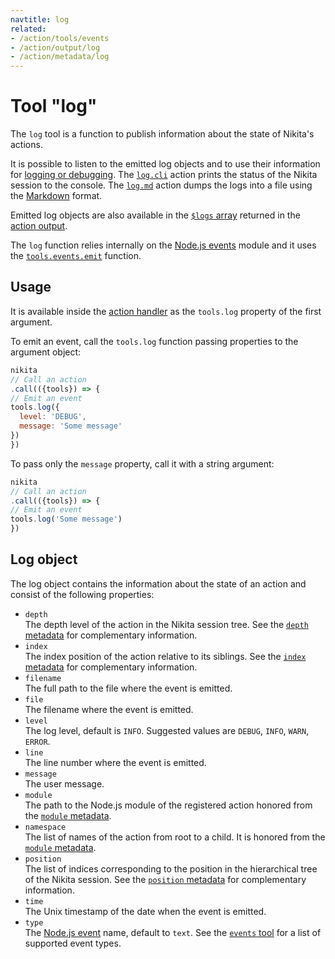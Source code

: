 ```yaml
---
navtitle: log
related:
- /action/tools/events
- /action/output/log
- /action/metadata/log
---
```


# Tool "log"

The `log` tool is a function to publish information about the state of Nikita's actions.

It is possible to listen to the emitted log objects and to use their information for [logging or debugging](/current/usage/logging_debugging). The [`log.cli`](/current/actions/log/cli) action prints the status of the Nikita session to the console. The [`log.md`](/current/actions/log/md) action dumps the logs into a file using the [Markdown](https://en.wikipedia.org/wiki/Markdown) format.

Emitted log objects are also available in the [`$logs` array](/current/action/output/logs) returned in the [action output](/current/action/output).

The `log` function relies internally on the [Node.js events](https://nodejs.org/api/events.html) module and it uses the [`tools.events.emit`](/current/action/tools/events) function.

## Usage

It is available inside the [action handler](/current/action/handler) as the `tools.log` property of the first argument.

To emit an event, call the `tools.log` function passing properties to the argument object:

```js
nikita
// Call an action
.call(({tools}) => {
// Emit an event
tools.log({
  level: 'DEBUG',
  message: 'Some message'
})
})
```

To pass only the `message` property, call it with a string argument:

```js
nikita
// Call an action
.call(({tools}) => {
// Emit an event
tools.log('Some message')
})
```

## Log object

The log object contains the information about the state of an action and consist of the following properties:

- `depth`   
  The depth level of the action in the Nikita session tree. See the [`depth` metadata](/current/action/metadata/depth) for complementary information.
- `index`   
  The index position of the action relative to its siblings. See the [`index` metadata](/current/action/metadata/index) for complementary information.
- `filename`   
  The full path to the file where the event is emitted.
- `file`   
  The filename where the event is emitted.
- `level`   
  The log level, default is `INFO`. Suggested values are `DEBUG`, `INFO`, `WARN`, `ERROR`.
- `line`   
  The line number where the event is emitted.
- `message`   
  The user message.
- `module`   
  The path to the Node.js module of the registered action honored from the [`module` metadata](/current/action/metadata/module).
- `namespace`   
  The list of names of the action from root to a child. It is honored from the [`module` metadata](/current/action/metadata/module).
- `position`   
  The list of indices corresponding to the position in the hierarchical tree of the Nikita session. See the [`position` metadata](/current/action/metadata/position) for complementary information.
- `time`   
  The Unix timestamp of the date when the event is emitted.
- `type`   
  The [Node.js event](https://nodejs.org/api/events.html) name, default to `text`. See the [`events` tool](/current/action/tools/events/) for a list of supported event types.
